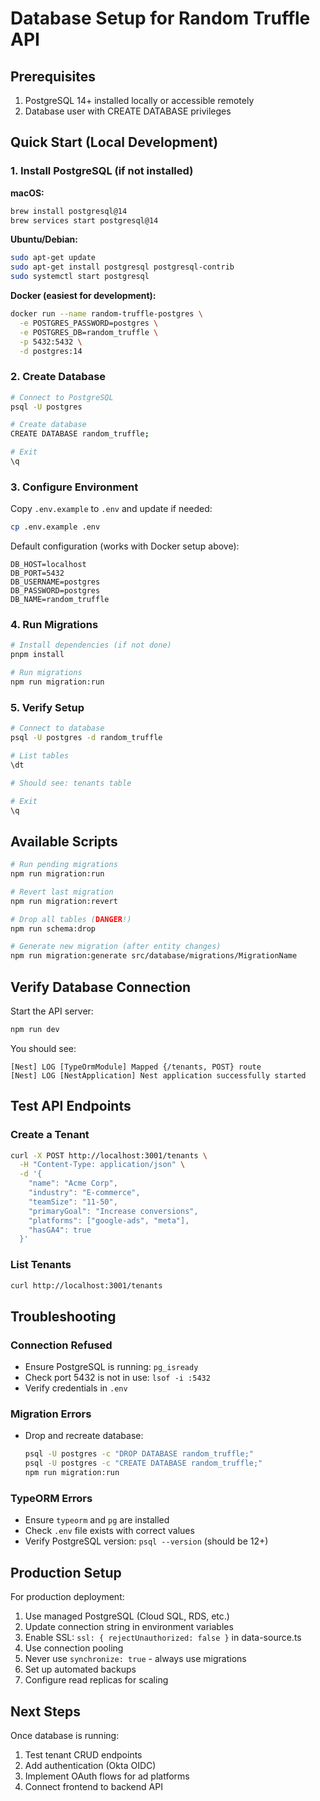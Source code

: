 # Database Setup for Random Truffle API

## Prerequisites

1. PostgreSQL 14+ installed locally or accessible remotely
2. Database user with CREATE DATABASE privileges

## Quick Start (Local Development)

### 1. Install PostgreSQL (if not installed)

**macOS:**

```bash
brew install postgresql@14
brew services start postgresql@14
```

**Ubuntu/Debian:**

```bash
sudo apt-get update
sudo apt-get install postgresql postgresql-contrib
sudo systemctl start postgresql
```

**Docker (easiest for development):**

```bash
docker run --name random-truffle-postgres \
  -e POSTGRES_PASSWORD=postgres \
  -e POSTGRES_DB=random_truffle \
  -p 5432:5432 \
  -d postgres:14
```

### 2. Create Database

```bash
# Connect to PostgreSQL
psql -U postgres

# Create database
CREATE DATABASE random_truffle;

# Exit
\q
```

### 3. Configure Environment

Copy `.env.example` to `.env` and update if needed:

```bash
cp .env.example .env
```

Default configuration (works with Docker setup above):

```env
DB_HOST=localhost
DB_PORT=5432
DB_USERNAME=postgres
DB_PASSWORD=postgres
DB_NAME=random_truffle
```

### 4. Run Migrations

```bash
# Install dependencies (if not done)
pnpm install

# Run migrations
npm run migration:run
```

### 5. Verify Setup

```bash
# Connect to database
psql -U postgres -d random_truffle

# List tables
\dt

# Should see: tenants table

# Exit
\q
```

## Available Scripts

```bash
# Run pending migrations
npm run migration:run

# Revert last migration
npm run migration:revert

# Drop all tables (DANGER!)
npm run schema:drop

# Generate new migration (after entity changes)
npm run migration:generate src/database/migrations/MigrationName
```

## Verify Database Connection

Start the API server:

```bash
npm run dev
```

You should see:

```
[Nest] LOG [TypeOrmModule] Mapped {/tenants, POST} route
[Nest] LOG [NestApplication] Nest application successfully started
```

## Test API Endpoints

### Create a Tenant

```bash
curl -X POST http://localhost:3001/tenants \
  -H "Content-Type: application/json" \
  -d '{
    "name": "Acme Corp",
    "industry": "E-commerce",
    "teamSize": "11-50",
    "primaryGoal": "Increase conversions",
    "platforms": ["google-ads", "meta"],
    "hasGA4": true
  }'
```

### List Tenants

```bash
curl http://localhost:3001/tenants
```

## Troubleshooting

### Connection Refused

- Ensure PostgreSQL is running: `pg_isready`
- Check port 5432 is not in use: `lsof -i :5432`
- Verify credentials in `.env`

### Migration Errors

- Drop and recreate database:
  ```bash
  psql -U postgres -c "DROP DATABASE random_truffle;"
  psql -U postgres -c "CREATE DATABASE random_truffle;"
  npm run migration:run
  ```

### TypeORM Errors

- Ensure `typeorm` and `pg` are installed
- Check `.env` file exists with correct values
- Verify PostgreSQL version: `psql --version` (should be 12+)

## Production Setup

For production deployment:

1. Use managed PostgreSQL (Cloud SQL, RDS, etc.)
2. Update connection string in environment variables
3. Enable SSL: `ssl: { rejectUnauthorized: false }` in data-source.ts
4. Use connection pooling
5. Never use `synchronize: true` - always use migrations
6. Set up automated backups
7. Configure read replicas for scaling

## Next Steps

Once database is running:

1. Test tenant CRUD endpoints
2. Add authentication (Okta OIDC)
3. Implement OAuth flows for ad platforms
4. Connect frontend to backend API
